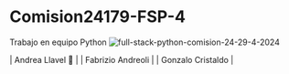 # Comision24179-FSP-4
Trabajo en equipo Python
![full-stack-python-comision-24-29-4-2024](https://github.com/AndreaLlavel/Comision24179-FSP-4/assets/112596102/82bd53f1-b76f-43b9-87b7-bc7c741eedd4)

| Andrea Llavel 👋 |
| Fabrizio Andreoli |
| Gonzalo Cristaldo |

